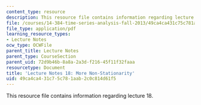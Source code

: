 ```yaml
---
content_type: resource
description: This resource file contains information regarding lecture 18.
file: /courses/14-384-time-series-analysis-fall-2013/49ca4ca431c75c781aab2c0c814d61f5_MIT14_384F13_lec18.pdf
file_type: application/pdf
learning_resource_types:
- Lecture Notes
ocw_type: OCWFile
parent_title: Lecture Notes
parent_type: CourseSection
parent_uid: 72d9b46b-8a8a-2a3d-f216-45f11f32faaa
resourcetype: Document
title: 'Lecture Notes 18: More Non-Stationarity'
uid: 49ca4ca4-31c7-5c78-1aab-2c0c814d61f5
---
```

This resource file contains information regarding lecture 18.

